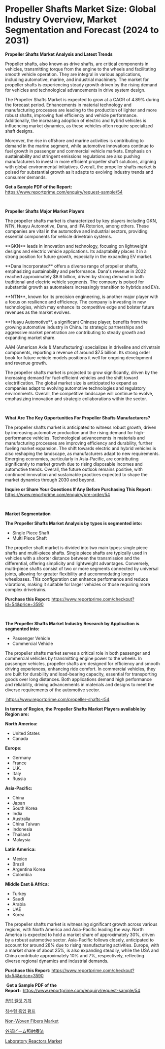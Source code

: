 <p><h1>Propeller Shafts Market Size: Global Industry Overview, Market Segmentation and Forecast (2024 to 2031)</h1></p><p><strong>Propeller Shafts Market Analysis and Latest Trends</strong></p>
<p><p>Propeller shafts, also known as drive shafts, are critical components in vehicles, transmitting torque from the engine to the wheels and facilitating smooth vehicle operation. They are integral in various applications, including automotive, marine, and industrial machinery. The market for propeller shafts is experiencing steady growth driven by the rising demand for vehicles and technological advancements in drive system design.</p><p>The Propeller Shafts Market is expected to grow at a CAGR of 4.89% during the forecast period. Enhancements in material technology and manufacturing processes are leading to the production of lighter and more robust shafts, improving fuel efficiency and vehicle performance. Additionally, the increasing adoption of electric and hybrid vehicles is influencing market dynamics, as these vehicles often require specialized shaft designs.</p><p>Moreover, the rise in offshore and marine activities is contributing to demand in the marine segment, while automotive innovations continue to fuel growth in passenger and commercial vehicle markets. Emphasis on sustainability and stringent emissions regulations are also pushing manufacturers to invest in more efficient propeller shaft solutions, aligning with global environmental initiatives. Overall, the propeller shafts market is poised for substantial growth as it adapts to evolving industry trends and consumer demands.</p></p>
<p><strong>Get a Sample PDF of the Report:&nbsp;</strong> <a href="https://www.reportprime.com/enquiry/request-sample/54">https://www.reportprime.com/enquiry/request-sample/54</a></p>
<p>&nbsp;</p>
<p><strong>Propeller Shafts Major Market Players</strong></p>
<p><p>The propeller shafts market is characterized by key players including GKN, NTN, Huayu Automotive, Dana, and IFA Rotorion, among others. These companies are vital in the automotive and industrial sectors, providing essential components for vehicle drivetrain systems.</p><p>**GKN** leads in innovation and technology, focusing on lightweight designs and electric vehicle applications. Its adaptability places it in a strong position for future growth, especially in the expanding EV market.</p><p>**Dana Incorporated** offers a diverse range of propeller shafts, emphasizing sustainability and performance. Dana's revenue in 2022 reached approximately $8.6 billion, driven by strong demand in both traditional and electric vehicle segments. The company is poised for substantial growth as automakers increasingly transition to hybrids and EVs.</p><p>**NTN**, known for its precision engineering, is another major player with a focus on resilience and efficiency. The company is investing in new technologies, which may enhance its competitive edge and bolster future revenues as the market evolves.</p><p>**Huayu Automotive**, a significant Chinese player, benefits from the growing automotive industry in China. Its strategic partnerships and aggressive market penetration are contributing to steady growth and expanding market share.</p><p>AAM (American Axle & Manufacturing) specializes in driveline and drivetrain components, reporting a revenue of around $7.5 billion. Its strong order book for future vehicle models positions it well for ongoing development and revenue growth.</p><p>The propeller shafts market is projected to grow significantly, driven by the increasing demand for fuel-efficient vehicles and the shift toward electrification. The global market size is anticipated to expand as companies adapt to evolving automotive technologies and regulatory environments. Overall, the competitive landscape will continue to evolve, emphasizing innovation and strategic collaborations within the sector.</p></p>
<p>&nbsp;</p>
<p><strong>What Are The Key Opportunities For Propeller Shafts Manufacturers?</strong></p>
<p><p>The propeller shafts market is anticipated to witness robust growth, driven by increasing automotive production and the rising demand for high-performance vehicles. Technological advancements in materials and manufacturing processes are improving efficiency and durability, further fueling market expansion. The shift towards electric and hybrid vehicles is also reshaping the landscape, as manufacturers adapt to new requirements. Emerging economies, particularly in Asia-Pacific, are contributing significantly to market growth due to rising disposable incomes and automotive trends. Overall, the future outlook remains positive, with continued innovation and sustainable practices expected to shape the market dynamics through 2030 and beyond.</p></p>
<p><strong>Inquire or Share Your Questions If Any Before Purchasing This Report:</strong> <a href="https://www.reportprime.com/enquiry/pre-order/54">https://www.reportprime.com/enquiry/pre-order/54</a></p>
<p>&nbsp;</p>
<p><strong>Market Segmentation</strong></p>
<p><strong>The Propeller Shafts Market Analysis by types is segmented into:</strong></p>
<p><ul><li>Single Piece Shaft</li><li>Multi Piece Shaft</li></ul></p>
<p><p>The propeller shaft market is divided into two main types: single piece shafts and multi-piece shafts. Single piece shafts are typically used in vehicles with a shorter distance between the transmission and the differential, offering simplicity and lightweight advantages. Conversely, multi-piece shafts consist of two or more segments connected by universal joints, allowing for greater flexibility and accommodating longer wheelbases. This configuration can enhance performance and reduce vibrations, making it suitable for larger vehicles or those requiring more complex drivetrains.</p></p>
<p><strong>Purchase this Report:&nbsp;</strong><a href="https://www.reportprime.com/checkout?id=54&price=3590">https://www.reportprime.com/checkout?id=54&price=3590</a></p>
<p>&nbsp;</p>
<p><strong>The Propeller Shafts Market Industry Research by Application is segmented into:</strong></p>
<p><ul><li>Passenger Vehicle</li><li>Commercial Vehicle</li></ul></p>
<p><p>The propeller shafts market serves a critical role in both passenger and commercial vehicles by transmitting engine power to the wheels. In passenger vehicles, propeller shafts are designed for efficiency and smooth driving experiences, enhancing ride comfort. In commercial vehicles, they are built for durability and load-bearing capacity, essential for transporting goods over long distances. Both applications demand high performance and reliability, driving advancements in materials and designs to meet the diverse requirements of the automotive sector.</p></p>
<p><a href="https://www.reportprime.com/propeller-shafts-r54">&nbsp;https://www.reportprime.com/propeller-shafts-r54</a></p>
<p><strong>In terms of Region, the Propeller Shafts Market Players available by Region are:</strong></p>
<p>
    <p> <strong> North America: </strong>
        <ul>
            <li>United States</li>
            <li>Canada</li>
        </ul>
        </p> 
    <p> <strong> Europe: </strong>
        <ul>
            <li>Germany</li>
            <li>France</li>
            <li>U.K.</li>
            <li>Italy</li>
            <li>Russia</li>
        </ul>
        </p> 
    <p> <strong> Asia-Pacific: </strong>
        <ul>
            <li>China</li>
            <li>Japan</li>
            <li>South Korea</li>
            <li>India</li>
            <li>Australia</li>
            <li>China Taiwan</li>
            <li>Indonesia</li>
            <li>Thailand</li>
            <li>Malaysia</li>
        </ul>
        </p> 
    <p> <strong> Latin America: </strong>
        <ul>
            <li>Mexico</li>
            <li>Brazil</li>
            <li>Argentina Korea</li>
            <li>Colombia</li>
        </ul>
        </p> 
    <p> <strong> Middle East & Africa: </strong>
        <ul>
            <li>Turkey</li>
            <li>Saudi</li>
            <li>Arabia</li>
            <li>UAE</li>
            <li>Korea</li>
        </ul>
    </p>
    </p>
<p><p>The propeller shafts market is witnessing significant growth across various regions, with North America and Asia-Pacific leading the way. North America is expected to hold a market share of approximately 30%, driven by a robust automotive sector. Asia-Pacific follows closely, anticipated to account for around 28% due to rising manufacturing activities. Europe, with a market share of about 25%, is also expanding steadily, while the USA and China contribute approximately 10% and 7%, respectively, reflecting diverse regional dynamics and industrial demands.</p></p>
<p><strong>Purchase this Report: </strong><a href="https://www.reportprime.com/checkout?id=54&price=3590">https://www.reportprime.com/checkout?id=54&price=3590</a></p>
<p>&nbsp;<strong>Get a Sample PDF of the Report:&nbsp;&nbsp;</strong><a href="https://www.reportprime.com/enquiry/request-sample/54">https://www.reportprime.com/enquiry/request-sample/54</a></p>
<p><strong></strong></p>
<p><p><a href="https://medium.com/@jennaduke56/%ED%86%B1%EB%B0%A5-%ED%8E%A0%EB%A0%9B-%EA%B8%B0%EA%B3%84-%EC%82%B0%EC%97%85%EC%97%90-%EB%8C%80%ED%95%9C-%ED%86%B5%EC%B0%B0-%EC%8B%9C%EC%9E%A5-%EC%9E%AC%EB%AC%B4-%EC%83%81%ED%83%9C-%EC%8B%9C%EC%9E%A5-%EA%B7%9C%EB%AA%A8-%EB%B0%8F-2031%EB%85%84%EA%B9%8C%EC%A7%80%EC%9D%98-%EC%88%98%EC%9D%B5-%EB%B6%84%EC%84%9D-11166e62df47">톱밥 펠렛 기계</a></p><p><a href="https://medium.com/@jennaduke56/%ED%99%8D%EC%88%98%ED%9D%A1%EC%9E%85%ED%8E%8C%ED%94%84-%EC%8B%9C%EC%9E%A5-%EC%A0%84%EB%A7%9D-%EC%99%84%EC%A0%84%ED%95%9C-%EC%82%B0%EC%97%85-%EB%B6%84%EC%84%9D-2024%EB%85%84%EB%B6%80%ED%84%B0-2031%EB%85%84%EA%B9%8C%EC%A7%80-364380105dbe">침수형 흡입 펌프</a></p><p><a href="https://issuu.com/reportprime-2/docs/non-woven-fibers-market-size-2030.p_5561be00d001cc">Non-Woven Fibers Market</a></p><p><a href="https://medium.com/@vivakuvalis2005/%E5%A4%96%E9%83%A8%E7%85%A7%E5%B0%84%E6%94%BE%E5%B0%84%E7%B7%9A%E7%99%82%E6%B3%95%E7%94%A3%E6%A5%AD%E3%81%AB%E9%96%A2%E3%81%99%E3%82%8B%E6%B4%9E%E5%AF%9F-2031%E5%B9%B4%E3%81%BE%E3%81%A7%E3%81%AE%E5%B8%82%E5%A0%B4%E3%81%AE%E8%B2%A1%E5%8B%99%E7%8A%B6%E6%B3%81-%E5%B8%82%E5%A0%B4%E8%A6%8F%E6%A8%A1-%E5%8F%8E%E7%9B%8A%E5%88%86%E6%9E%90-1b31cdf35eeb">外部ビーム照射療法</a></p><p><a href="https://medium.com/@alanernser/laboratory-reactors-market-size-share-trends-analysis-report-by-end-use-biology-a360e6d9df24">Laboratory Reactors Market</a></p></p>